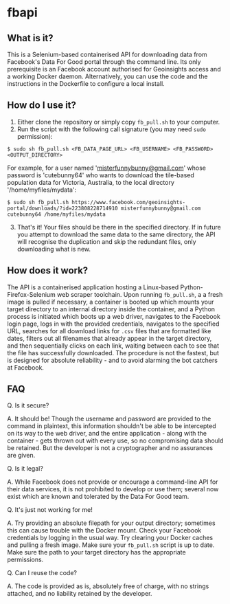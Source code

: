 # fbapi

## What is it?

This is a Selenium-based containerised API for downloading data from Facebook's Data For Good portal through the command line. Its only prerequisite is an Facebook account authorised for Geoinsights access and a working Docker daemon. Alternatively, you can use the code and the instructions in the Dockerfile to configure a local install.

## How do I use it?

1. Either clone the repository or simply copy `fb_pull.sh` to your computer.
2. Run the script with the following call signature (you may need `sudo` permission):
```console
$ sudo sh fb_pull.sh <FB_DATA_PAGE_URL> <FB_USERNAME> <FB_PASSWORD> <OUTPUT_DIRECTORY>
```
For example, for a user named 'misterfunnybunny@gmail.com' whose password is 'cutebunny64' who wants to download the tile-based population data for Victoria, Australia, to the local directory '/home/myfiles/mydata':
```console
$ sudo sh fb_pull.sh https://www.facebook.com/geoinsights-portal/downloads/?id=223808228714910 misterfunnybunny@gmail.com cutebunny64 /home/myfiles/mydata
```
3. That's it! Your files should be there in the specified directory. If in future you attempt to download the same data to the same directory, the API will recognise the duplication and skip the redundant files, only downloading what is new.

## How does it work?

The API is a containerised application hosting a Linux-based Python-Firefox-Selenium web scraper toolchain. Upon running `fb_pull.sh`, a a fresh image is pulled if necessary, a container is booted up which mounts your target directory to an internal directory inside the container, and a Python process is initiated which boots up a web driver, navigates to the Facebook login page, logs in with the provided credentials, navigates to the specified URL, searches for all download links for `.csv` files that are formatted like dates, filters out all filenames that already appear in the target directory, and then sequentially clicks on each link, waiting between each to see that the file has successfully downloaded. The procedure is not the fastest, but is designed for absolute reliability - and to avoid alarming the bot catchers at Facebook.

## FAQ

Q. Is it secure?

A. It should be! Though the username and password are provided to the command in plaintext, this information shouldn't be able to be intercepted on its way to the web driver, and the entire application - along with the container - gets thrown out with every use, so no compromising data should be retained. But the developer is not a cryptographer and no assurances are given.

Q. Is it legal?

A. While Facebook does not provide or encourage a command-line API for their data services, it is not prohibited to develop or use them; several now exist which are known and tolerated by the Data For Good team.

Q. It's just not working for me!

A. Try providing an absolute filepath for your output directory; sometimes this can cause trouble with the Docker mount. Check your Facebook credentials by logging in the usual way. Try clearing your Docker caches and pulling a fresh image. Make sure your `fb_pull.sh` script is up to date. Make sure the path to your target directory has the appropriate permissions.

Q. Can I reuse the code?

A. The code is provided as is, absolutely free of charge, with no strings attached, and no liability retained by the developer.
